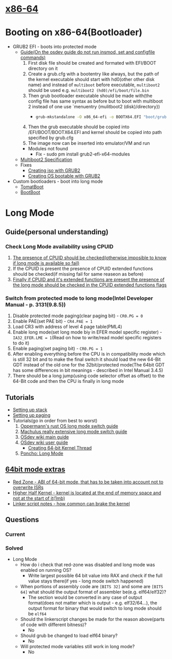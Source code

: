 # [x86-64](https://wiki.osdev.org/X86-64)
# Booting on x86-64(Bootloader)
* GRUB2 EFI - boots into protected mode
    * [Guide(On the osdev guide do not run insmod, set and configfile commands)](https://wiki.osdev.org/GRUB#GRUB_for_UEFI)
        1. First disk file should be created and formated with EFI/BOOT directory on it
        2. Create a grub.cfg with a bootentry like always, but the path of the kernel executable should start with hd0(other other disk name) and instead of `multiboot` before executable, `multiboot2` should be used e.g. `multiboot2 (hd0)/efi/boot/file.bin`
        3. Then grub bootloader executable should be made with(the config file has same syntax as before but to boot with multiboot 2 instead of one use `menuentry {mulitboot2 (disk)/directory})
            *   ```sh
                grub-mkstandalone -O x86_64-efi -o BOOTX64.EFI "boot/grub/grub.cfg(This is where file will be put ondisk)=build/grub.cfg(This is the location of the config file on computer"
                ```
        4. Then the grub executable should be copied into /EFI/BOOT/BOOTX64.EFI and kernel should be copied into path specified by grub.cfg
        5. The image now can be inserted into emulator/VM and run
        * Modules not found
            * Fix - sudo pm install grub2-efi-x64-modules
    * [Multiboot2 Specification](https://www.gnu.org/software/grub/manual/multiboot2/multiboot.pdf)
    * Fixes
        * [Creating iso with GRUB2](https://forum.osdev.org/viewtopic.php?f=1&t=23766)
        * [Creating OS bootable with GRUB2](https://forum.osdev.org/viewtopic.php?t=22533)
* Custom bootloaders - boot into long mode
    * [TomatBoot](https://github.com/TomatOrg/TomatBoot)
    * [BootBoot](https://gitlab.com/bztsrc/bootboot)


# Long Mode
## Guide(personal understanding)
### Check Long Mode availability using CPUID
1. [The presence of CPUID should be checked(otherwise imposible to know if long mode is available so fail)](https://wiki.osdev.org/Setting_Up_Long_Mode#Detection_of_CPUID)
2. If the CPUID is present the presence of CPUID extended functions should be checked(if missing fail for same reaseon as before)
3. [Finally if CPUID and it's extended functions are present the presence of the long mode should be checked in the CPUID extended functions flags](https://wiki.osdev.org/Setting_Up_Long_Mode#x86_or_x86-64)

### Switch from protected mode to long mode(Intel Developer Manual - p. 3131(9.8.5))
1. Disable protected mode paging(clear paging bit) - `CR0.PG = 0`
2. Enable PAE(set PAE bit) - `CR4.PAE = 1`
3. Load CR3 with address of level 4 page table(PML4)
4. Enable long mode(set long mode biy in EFER model specific register) - `IA32_EFER.LME = 1`(Read on how to write/read model specific registers to do it)
5. Enable paging(set paging bit) - `CR0.PG = 1`
6. After enabling everything before the CPU is in compatibility mode which is still 32 bit and to make the final switch it should load the new 64-Bit GDT instead of the old one for the 32bit/protected mode(The 64bit GDT has some differences in bit meanings - described in Intel Manual 3.4.5)
7. There should be a long jump(using code selector offset as offset) to the 64-Bit code and then the CPU is finally in long mode


## Tutorials
* [Setting up stack](https://forum.osdev.org/viewtopic.php?f=1&t=21772)
* [Setting up paging](https://wiki.osdev.org/Setting_Up_Paging_With_PAE)
* Tutorials(go in order from best to worst)
	1. [Oppermann's rust OS long mode switch guide](https://os.phil-opp.com/entering-longmode/)
    2. [Machulus really extensive long mode switch guide](https://medium.com/@shilling.jake/machulus-8852c61a3a3e)
    3. [OSdev wiki main guide](https://wiki.osdev.org/Setting_Up_Long_Mode)
    4. [OSdev wiki user guide](https://wiki.osdev.org/Creating_a_64-bit_kernel)
        * [Creating 64-bit Kernel Thread](https://forum.osdev.org/viewtopic.php?f=8&t=16779)
	5. [Poncho: Long Mode](https://m.youtube.com/watch?reload=9&v=sk_ngabpwXQ&feature=youtu.be)

## [64bit mode extras](https://wiki.osdev.org/Category:X86-64)
* [Red Zone             - ABI of 64-bit mode, that has to be taken into account not to overwrite ISRs](https://forum.osdev.org/viewtopic.php?t=21720)
* [Higher Half Kernel   - kernel is located at the end of memory space and not at the start of it(1mb)](https://forum.osdev.org/viewtopic.php?f=1&t=21748)
* [Linker script notes  - how common can brake the kernel](https://forum.osdev.org/viewtopic.php?p=170634)


## Questions
### Current

### Solved
- Long Mode
	+ How do i check that red-zone was disabled and long mode was enabled on running OS?
		* Write largest possible 64 bit value into RAX and check if the full value stays there(if yes - long mode switch happened)
	+ When portions of assembly code are `[BITS 32]` and some are `[BITS 64]` what should the output format of assembler be(e.g. elf64/elf32)?
		* The section would be converted in any case of output format(does not matter which is output - e.g. elf32/64...), the output format for binary that would switch to long mode should be `elf64`
	+ Should the linkerscript changes be made for the reason above(parts of code with different bitness)?
		* No
	+ Should grub be changed to load elf64 binary?
		* No
	+ Will protected mode variables still work in long mode?
		* No